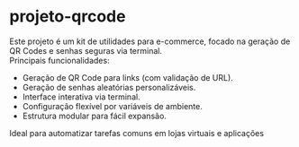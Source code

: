 # projeto-qrcode

Este projeto é um kit de utilidades para e-commerce, focado na geração de QR Codes e senhas seguras via terminal.  
Principais funcionalidades:

- Geração de QR Code para links (com validação de URL).
- Geração de senhas aleatórias personalizáveis.
- Interface interativa via terminal.
- Configuração flexível por variáveis de ambiente.
- Estrutura modular para fácil expansão.

Ideal para automatizar tarefas comuns em lojas virtuais e aplicações
